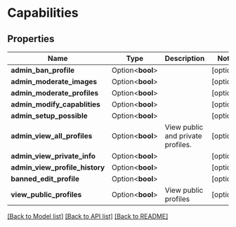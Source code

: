 # Capabilities

## Properties

Name | Type | Description | Notes
------------ | ------------- | ------------- | -------------
**admin_ban_profile** | Option<**bool**> |  | [optional]
**admin_moderate_images** | Option<**bool**> |  | [optional]
**admin_moderate_profiles** | Option<**bool**> |  | [optional]
**admin_modify_capablities** | Option<**bool**> |  | [optional]
**admin_setup_possible** | Option<**bool**> |  | [optional]
**admin_view_all_profiles** | Option<**bool**> | View public and private profiles. | [optional]
**admin_view_private_info** | Option<**bool**> |  | [optional]
**admin_view_profile_history** | Option<**bool**> |  | [optional]
**banned_edit_profile** | Option<**bool**> |  | [optional]
**view_public_profiles** | Option<**bool**> | View public profiles | [optional]

[[Back to Model list]](../README.md#documentation-for-models) [[Back to API list]](../README.md#documentation-for-api-endpoints) [[Back to README]](../README.md)


